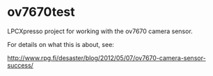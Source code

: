 ov7670test
==========

LPCXpresso project for working with the ov7670 camera sensor.

For details on what this is about, see:

http://www.rpg.fi/desaster/blog/2012/05/07/ov7670-camera-sensor-success/
